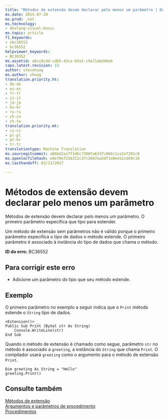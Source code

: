 ```yaml
---
title: "Métodos de extensão devem declarar pelo menos um parâmetro | Documentos do Microsoft"
ms.date: 2015-07-20
ms.prod: .net
ms.technology:
- devlang-visual-basic
ms.topic: article
f1_keywords:
- vbc36552
- bc36552
helpviewer_keywords:
- BC36552
ms.assetid: a8cc8cdd-cdb5-42ca-b5a1-c9a71abd46eb
caps.latest.revision: 15
author: stevehoag
ms.author: shoag
translation.priority.ht:
- de-de
- es-es
- fr-fr
- it-it
- ja-jp
- ko-kr
- ru-ru
- zh-cn
- zh-tw
translation.priority.mt:
- cs-cz
- pl-pl
- pt-br
- tr-tr
translationtype: Machine Translation
ms.sourcegitcommit: a06bd2a17f1d6c7308fa6337c866c1ca2e7281c0
ms.openlocfilehash: e9e70ef226311c37c2847ea3df1e0ee52cdb9c10
ms.lasthandoff: 03/13/2017

---
```

# <a name="extension-methods-must-declare-at-least-one-parameter"></a>Métodos de extensão devem declarar pelo menos um parâmetro
Métodos de extensão devem declarar pelo menos um parâmetro. O primeiro parâmetro especifica que tipo para estender.  
  
 Um método de extensão sem parâmetros não é válido porque o primeiro parâmetro especifica o tipo de dados o método estende. O primeiro parâmetro é associado à instância do tipo de dados que chama o método.  
  
 **ID do erro:** BC36552  
  
## <a name="to-correct-this-error"></a>Para corrigir este erro  
  
-   Adicione um parâmetro do tipo que seu método estende.  
  
## <a name="example"></a>Exemplo  
 O primeiro parâmetro no exemplo a seguir indica que o `Print` método estende o `String` tipo de dados.  
  
```  
<Extension()> _  
Public Sub Print (ByVal str As String)  
    Console.WriteLine(str)  
End Sub  
```  
  
 Quando o método de extensão é chamado como segue, parâmetro `str` no método é associado a `greeting`, a instância do `String` que chama `Print`. O compilador usará `greeting` como o argumento para o método de extensão `Print`.  
  
```  
Dim greeting As String = "Hello"  
greeting.Print()  
```  
  
## <a name="see-also"></a>Consulte também  
 [Métodos de extensão](../../visual-basic/programming-guide/language-features/procedures/extension-methods.md)   
 [Argumentos e parâmetros de procedimento](../../visual-basic/programming-guide/language-features/procedures/procedure-parameters-and-arguments.md)   
 [Procedimentos](../../visual-basic/programming-guide/language-features/procedures/index.md)
